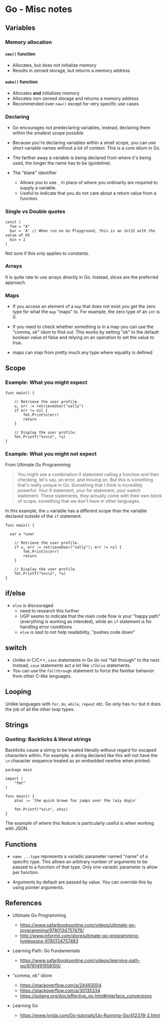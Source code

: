 # Go - Misc notes

## Variables

### Memory allocation

#### `new()` function

- Allocates, but does not initialize memory
- Results in zeroed storage, but returns a memory address

#### `make()` function

- Allocates **and** initializes memory
- Allocates non-zeroed storage and returns a memory address
- Recommended over `new()` except for very specific use cases

### Declaring

- Go encourages not predeclaring variables, instead, declaring them within
  the smallest scope possible

- Because you're declaring variables within a small scope, you can use
  short variable names without a lot of context. This is a core idiom
  in Go.

- The farther away a variable is being declared from where it's being
  used, the longer the name has to be (guideline).

- The "blank" identifier
    - Allows you to use `_` in place of where you ordinarily are required
      to supply a variable.
    - Useful to indicate that you do not care about a return value from
      a function.

### Single vs Double quotes

```golang
const (
  foo = "A"
  bar = 'A' // When run on Go Playground, this is an int32 with the value of 65
  bin = 2
)
```

Not sure if this only applies to constants.

### Arrays

It is quite rate to use arrays directly in Go. Instead, slices are the
preferred approach.

### Maps

- If you access an element of a `map` that does not exist you get the zero type
  for what the `map` "maps" to. For example, the zero type of an `int` is 0.

- If you need to check whether something is in a map you can use the
  "comma, ok" idom to find out. This works by setting "ok" to the
  default boolean value of false and relying on an operation to set
  the value to true.

- maps can map from pretty much any type where equality is defined

## Scope

### Example: What you might expect


```golang
func main() {

	// Retrieve the user profile.
	u, err := retrieveUser("sally")
	if err != nil {
		fmt.Println(err)
		return
	}

	// Display the user profile.
	fmt.Printf("%+v\n", *u)
}
```

### Example: What you might not expect

From Ultimate Go Programming:

> You might see a combination if statement calling a function and then
> checking, let's say, an error, and moving on. But this is something that's
> really unique in Go. Something that I think is incredibly powerful. Your if
> statement, your for statement, your switch statement. These statements, they
> actually come with their own block of scope, something that we don't have in
> other languages.

In this example, the `u` variable has a different scope than the variable
declared outside of the `if` statement.

```golang
func main() {

  var u *user

	// Retrieve the user profile.
	if u, err := retrieveUser("sally"); err != nil {
		fmt.Println(err)
		return
	}

	// Display the user profile.
	fmt.Printf("%+v\n", *u)
}
```

## if/else

- `else` is discouraged
    - need to research this further
    - UGP seems to indicate that the main code flow is your "happy path" (everything
      is working as intended), while an `if` statement is for handling error conditions
    - `else` is said to not help readability, "pushes code down"

## switch

- Unlike in C/C++, `case` statements in Go do not "fall through" to the next.
  Instead, `case` statements act a lot like `if`/`else` statements.
- You can use the `fallthrough` statement to force the familiar behavior from
  other C-like languages.

## Looping

Unlike languages with `for`, `do`, `while`, `repeat` etc. Go only has `for`
but it does the job of all the other loop types.

## Strings

### Quoting: Backticks & literal strings

Backticks cause a string to be treated literally without regard for escaped characters
within. For example, a string declared like this will not have the `\n` character
sequence treated as an embedded newline when printed:

```golang
package main

import (
    "fmt"
)

func main() {
    atoz := `the quick brown fox jumps over the lazy dog\n`

    fmt.Printf("%s\n", atoz)
}
```

The example of where this feature is particularly useful is when working with JSON.

## Functions

- `name ...type` represents a variadic parameter named "name" of a
  specific type. This allows an arbitrary number of arguments to be
  passed to a function of that type. Only one variadic parameter is
  allow per function.

- Arguments by default are passed by value. You can override this by using
  pointer arguments.

## References

- Ultimate Go Programming
    - https://www.safaribooksonline.com/videos/ultimate-go-programming/9780134757476/
    - http://www.informit.com/store/ultimate-go-programming-livelessons-9780134757483

- Learning Path: Go Fundamentals
    - https://www.safaribooksonline.com/videos/learning-path-go/9781491958100/

- "comma, ok" idiom
    - https://stackoverflow.com/a/24493004
    - https://stackoverflow.com/a/30135334
    - https://golang.org/doc/effective_go.html#interface_conversions

- Learning Go
  - <https://www.lynda.com/Go-tutorials/Up-Running-Go/412378-2.html>
